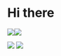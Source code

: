 # Hi there 

<img src="https://github-readme-stats.vercel.app/api?username=Axeloooo&show_icons=true"/><img src="https://github-readme-stats.vercel.app/api/top-langs?username=Axeloooo&layout=compact"/>


<img src="https://github-readme-streak-stats.herokuapp.com/?user=Axeloooo"/>

<img src="https://github-readme-stats.vercel.app/api/pin/?username=Axeloooo&repo=Music-Store"/>
